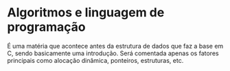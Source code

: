 # Algoritmos e linguagem de programação

É uma matéria que acontece antes da estrutura de dados que faz a base em C, sendo basicamente uma introdução. Será comentada apenas os fatores principais como alocação dinâmica, ponteiros, estruturas, etc.
